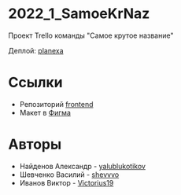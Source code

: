 # 2022_1_SamoeKrNaz
Проект Trello команды "Самое крутое название"

Деплой: [planexa](http://89.208.199.114:3000)

# Ссылки

+ Репозиторий [frontend](https://github.com/frontend-park-mail-ru/2022_1_SamoeKrNaz)
+ Макет в [Фигма](https://www.figma.com/file/STxRD8eHottP3xwMk0VjBK/Planexa?node-id=197%3A98)

# Авторы

+ Найденов Александр - [yalublukotikov](https://github.com/yalublukotikov)
+ Шевченко Василий - [shevvvo](https://github.com/shevvvo)
+ Иванов Виктор - [Victorius19](https://github.com/Victorius19)

